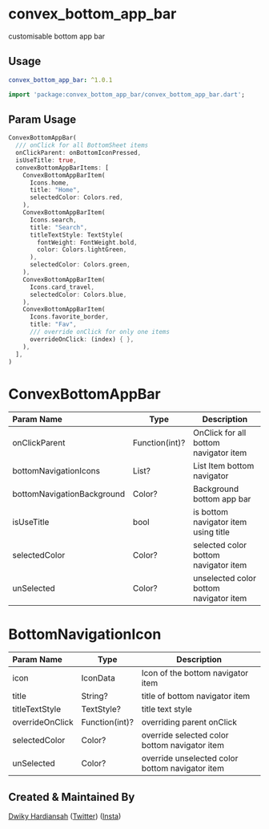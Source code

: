 # convex_bottom_app_bar

customisable bottom app bar

## Usage
```yaml
convex_bottom_app_bar: ^1.0.1
```

```dart
import 'package:convex_bottom_app_bar/convex_bottom_app_bar.dart';
```

## Param Usage
```dart
ConvexBottomAppBar(
  /// onClick for all BottomSheet items
  onClickParent: onBottomIconPressed,
  isUseTitle: true,
  convexBottomAppBarItems: [
    ConvexBottomAppBarItem(
      Icons.home,
      title: "Home",
      selectedColor: Colors.red,
    ),
    ConvexBottomAppBarItem(
      Icons.search,
      title: "Search",
      titleTextStyle: TextStyle(
        fontWeight: FontWeight.bold,
        color: Colors.lightGreen,
      ),
      selectedColor: Colors.green,
    ),
    ConvexBottomAppBarItem(
      Icons.card_travel,
      selectedColor: Colors.blue,
    ),
    ConvexBottomAppBarItem(
      Icons.favorite_border,
      title: "Fav",
      /// override onClick for only one items
      overrideOnClick: (index) { },
    ),
  ],
)
```

# ConvexBottomAppBar

Param Name        | Type        | Description        
:-------------------------|-------------------------|-------------------------
| onClickParent           | Function(int)?      | OnClick for all bottom navigator item
| bottomNavigationIcons   | List<BottomNavigationIcon>?         | List Item bottom navigator
| bottomNavigationBackground | Color?       | Background bottom app bar
| isUseTitle | bool     | is bottom navigator item using title
| selectedColor | Color?    | selected color bottom navigator item
| unSelected | Color?    | unselected color bottom navigator item

# BottomNavigationIcon

Param Name        | Type        | Description
:-------------------------|-------------------------|-------------------------
| icon           | IconData | Icon of the bottom navigator item
| title | String?   | title of bottom navigator item
| titleTextStyle | TextStyle?   | title text style
| overrideOnClick | Function(int)?  | overriding parent onClick 
| selectedColor | Color?    | override selected color bottom navigator item
| unSelected | Color?    | override unselected color bottom navigator item


## Created & Maintained By

[Dwiky Hardiansah](https://github.com/dwikyhardi/) ([Twitter](https://twitter.com/dwikyhardi)) ([Insta](https://www.instagram.com/dwikyhardi_/)) 